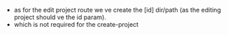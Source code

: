 - as for the edit project route we ve create the [id] dir/path (as the editing project should ve the id param).
- which is not required for the create-project